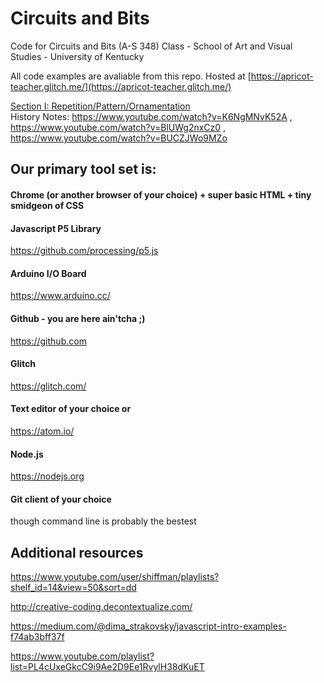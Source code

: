 # Circuits and Bits
Code for Circuits and Bits (A-S 348) Class - School of Art and Visual Studies - University of Kentucky

All code examples are avaliable from this repo.
Hosted at [https://apricot-teacher.glitch.me/](https://apricot-teacher.glitch.me/)

[Section I: Repetition/Pattern/Ornamentation](https://github.com/U-Kentucky-Art/circuits-and-bits/blob/master/SECTION_1.md)
<br>History Notes: https://www.youtube.com/watch?v=K6NgMNvK52A , https://www.youtube.com/watch?v=BlUWg2nxCz0 , https://www.youtube.com/watch?v=BUCZJWo9MZo

## Our primary tool set is:
#### Chrome (or another browser of your choice) + super basic HTML + tiny smidgeon of CSS
#### Javascript P5 Library
https://github.com/processing/p5.js
#### Arduino I/O Board
https://www.arduino.cc/
#### Github - you are here ain'tcha ;)
https://github.com
#### Glitch
https://glitch.com/
#### Text editor of your choice or
https://atom.io/
#### Node.js
https://nodejs.org
#### Git client of your choice
though command line is probably the bestest

## Additional resources

https://www.youtube.com/user/shiffman/playlists?shelf_id=14&view=50&sort=dd

http://creative-coding.decontextualize.com/

https://medium.com/@dima_strakovsky/javascript-intro-examples-f74ab3bff37f

https://www.youtube.com/playlist?list=PL4cUxeGkcC9i9Ae2D9Ee1RvylH38dKuET


